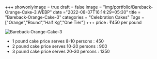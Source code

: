 +++
showonlyimage = true
draft = false
image = "img/portfolio/Bareback-Orange-Cake-3.WEBP"
date ="2022-08-07T16:14:29+05:30"
title = "Bareback-Orange-Cake-3"
categories = "Celebration Cakes"
Tags = ["Orange","Round","Half Kg","One Tier"]
+++
price : ₹450 per pound
<!--more-->
![Bareback-Orange-Cake-3](/img/portfolio/Bareback-Orange-Cake-3.WEBP)
* 1 pound cake price serves 8-10 persons : 450
* 2 pound cake price serves 10-20 persons : 900
* 3 pound cake price serves 20-30 persons : 1350
